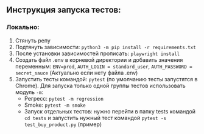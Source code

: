 ## Инструкция запуска тестов:
### Локально:
1. Стянуть репу
2. Подтянуть зависимости: `python3 -m pip install -r requirements.txt`
3. После установки зависимостей прописать: `playwright install`
4. Создать файл .env в корневой директории и добавить значения переменным: `ENV=prod`,  `AUTH_LOGIN = standard_user`, `AUTH_PASSWORD = secret_sauce` (Актуально если нету файла .env)
5. Запустить тесты командой: `pytest` (по умолчанию тесты запустятся в Chrome). Для запуска только одной группы тестов использовать модуль `-m`: 
    + Регресс: `pytest -m regression`
    + Smoke: `pytest -m smoke`
    + Запуск отдельных тестов: нужно перейти в папку tests командой `cd tests` и запустить нужный тест командой  `pytest -s test_buy_product.py` (пример)
